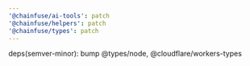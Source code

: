 ```yaml
---
'@chainfuse/ai-tools': patch
'@chainfuse/helpers': patch
'@chainfuse/types': patch
---
```


deps(semver-minor): bump @types/node, @cloudflare/workers-types
